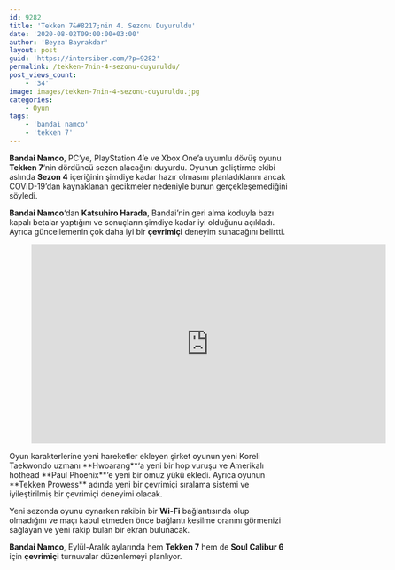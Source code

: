 ```yaml
---
id: 9282
title: 'Tekken 7&#8217;nin 4. Sezonu Duyuruldu'
date: '2020-08-02T09:00:00+03:00'
author: 'Beyza Bayrakdar'
layout: post
guid: 'https://intersiber.com/?p=9282'
permalink: /tekken-7nin-4-sezonu-duyuruldu/
post_views_count:
    - '34'
image: images/tekken-7nin-4-sezonu-duyuruldu.jpg
categories:
    - Oyun
tags:
    - 'bandai namco'
    - 'tekken 7'
---
```


**Bandai Namco**, PC’ye, PlayStation 4’e ve Xbox One’a uyumlu dövüş oyunu **Tekken 7**‘nin dördüncü sezon alacağını duyurdu. Oyunun geliştirme ekibi aslında **Sezon 4** içeriğinin şimdiye kadar hazır olmasını planladıklarını ancak COVID-19’dan kaynaklanan gecikmeler nedeniyle bunun gerçekleşemediğini söyledi.

**Bandai Namco**‘dan **Katsuhiro Harada**, Bandai’nin geri alma koduyla bazı kapalı betalar yaptığını ve sonuçların şimdiye kadar iyi olduğunu açıkladı. Ayrıca güncellemenin çok daha iyi bir **çevrimiçi** deneyim sunacağını belirtti.

<figure class="wp-block-embed-youtube wp-block-embed is-type-video is-provider-youtube wp-embed-aspect-16-9 wp-has-aspect-ratio"><div class="wp-block-embed__wrapper"><span class="embed-youtube" style="text-align:center; display: block;"><iframe allowfullscreen="true" class="youtube-player" height="360" src="https://www.youtube.com/embed/YjfYBeT_f5I?version=3&rel=1&fs=1&autohide=2&showsearch=0&showinfo=1&iv_load_policy=1&wmode=transparent" style="border:0;" width="640"></iframe></span></div></figure>Oyun karakterlerine yeni hareketler ekleyen şirket oyunun yeni Koreli Taekwondo uzmanı **Hwoarang**‘a yeni bir hop vuruşu ve Amerikalı hothead **Paul Phoenix**‘e yeni bir omuz yükü ekledi. Ayrıca oyunun **Tekken Prowess** adında yeni bir çevrimiçi sıralama sistemi ve iyileştirilmiş bir çevrimiçi deneyimi olacak.

Yeni sezonda oyunu oynarken rakibin bir **Wi-Fi** bağlantısında olup olmadığını ve maçı kabul etmeden önce bağlantı kesilme oranını görmenizi sağlayan ve yeni rakip bulan bir ekran bulunacak.

**Bandai Namco**, Eylül-Aralık aylarında hem **Tekken 7** hem de **Soul Calibur 6** için **çevrimiçi** turnuvalar düzenlemeyi planlıyor.